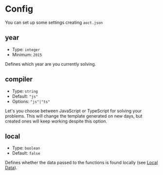 # Config

You can set up some settings creating `aoct.json`

## year

- Type: `integer`
- Minimum: `2015`

Defines which year are you currently solving.

## compiler

- Type: `string`
- Default: `"js"`
- Options: `"js"|"ts"`

Let's you choose between JavaScript or TypeScript for solving your problems. This will change the template generated on new days, but created ones will keep working despite this option.

## local

- Type: `boolean`
- Default: `false`

Defines whether the data passed to the functions is found locally (see [Local Data](/local-data/)).
